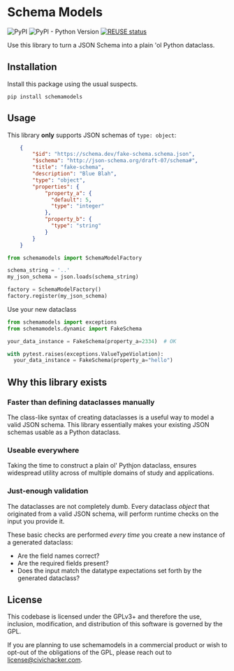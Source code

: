 <!--
SPDX-FileCopyrightText: 2023 Civic Hacker, LLC

SPDX-License-Identifier: GPL-3.0-or-later
-->

# Schema Models

![PyPI](https://img.shields.io/pypi/v/schemamodels?style=for-the-badge) ![PyPI - Python Version](https://img.shields.io/pypi/pyversions/schemamodels?style=for-the-badge)
[![REUSE status](https://api.reuse.software/badge/git.fsfe.org/reuse/api)](https://api.reuse.software/info/git.fsfe.org/reuse/api)

Use this library to turn a JSON Schema into a plain 'ol Python dataclass.

## Installation

Install this package using the usual suspects.

```
pip install schemamodels
```

## Usage

This library **only** supports JSON schemas of `type: object`:

```json
    {
        "$id": "https://schema.dev/fake-schema.schema.json",
        "$schema": "http://json-schema.org/draft-07/schema#",
        "title": "fake-schema",
        "description": "Blue Blah",
        "type": "object",
        "properties": {
            "property_a": {
              "default": 5,
              "type": "integer"
            },
            "property_b": {
              "type": "string"
            }
        }
    }
```

```python
from schemamodels import SchemaModelFactory

schema_string = '..'
my_json_schema = json.loads(schema_string)

factory = SchemaModelFactory()
factory.register(my_json_schema)
```


Use your new dataclass

```python
from schemamodels import exceptions
from schemamodels.dynamic import FakeSchema

your_data_instance = FakeSchema(property_a=2334)  # OK

with pytest.raises(exceptions.ValueTypeViolation):
  your_data_instance = FakeSchema(property_a="hello")

```

## Why this library exists

### Faster than defining dataclasses manually

The class-like syntax of creating dataclasses is a useful way to model a valid JSON schema. This library essentially makes your existing JSON schemas usable as a Python dataclass.

### Useable everywhere

Taking the time to construct a plain ol' Pythjon dataclass, ensures widespread utility across of multiple domains of study and applications.

### Just-enough validation

The dataclasses are not completely dumb. Every dataclass _object_ that originated from a valid JSON schema, will perform runtime checks on the input you provide it.

These basic checks are performed _every time_ you create a new instance of a generated dataclass:

- Are the field names correct?
- Are the required fields present?
- Does the input match the datatype expectations set forth by the generated dataclass?

## License

This codebase is licensed under the GPLv3+ and therefore the use, inclusion, modification, and distribution of this software is governed by the GPL.

If you are planning to use schemamodels in a commercial product or wish to opt-out of the obligations of the GPL, please reach out to license@civichacker.com.
